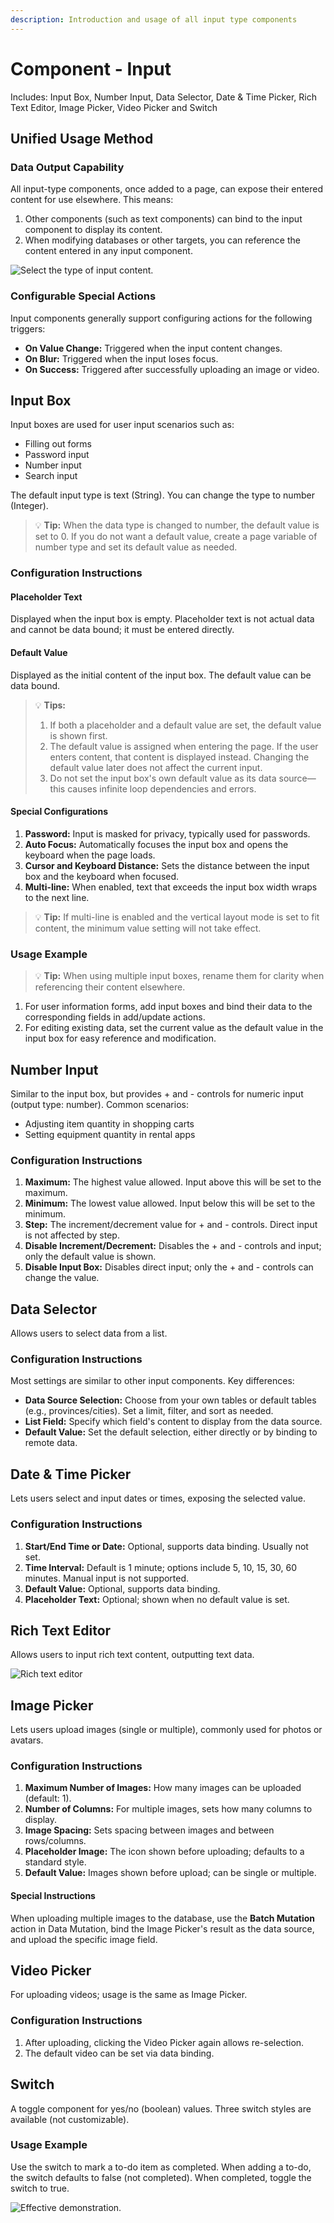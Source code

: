 ```yaml
---
description: Introduction and usage of all input type components
---
```


# Component - Input

Includes: Input Box, Number Input, Data Selector, Date & Time Picker, Rich Text Editor, Image Picker, Video Picker and Switch

## Unified Usage Method

### Data Output Capability

All input-type components, once added to a page, can expose their entered content for use elsewhere. This means:

1. Other components (such as text components) can bind to the input component to display its content.
2. When modifying databases or other targets, you can reference the content entered in any input component.

![Select the type of input content.](../.gitbook/assets/7%20(24).png)

### Configurable Special Actions

Input components generally support configuring actions for the following triggers:

- **On Value Change:** Triggered when the input content changes.
- **On Blur:** Triggered when the input loses focus.
- **On Success:** Triggered after successfully uploading an image or video.

## Input Box

Input boxes are used for user input scenarios such as:

- Filling out forms
- Password input
- Number input
- Search input

The default input type is text (String). You can change the type to number (Integer).

> 💡 **Tip:** When the data type is changed to number, the default value is set to 0. If you do not want a default value, create a page variable of number type and set its default value as needed.

### Configuration Instructions

#### Placeholder Text

Displayed when the input box is empty. Placeholder text is not actual data and cannot be data bound; it must be entered directly.

#### Default Value

Displayed as the initial content of the input box. The default value can be data bound.

> 💡 **Tips:**  
> 1. If both a placeholder and a default value are set, the default value is shown first.  
> 2. The default value is assigned when entering the page. If the user enters content, that content is displayed instead. Changing the default value later does not affect the current input.  
> 3. Do not set the input box's own default value as its data source—this causes infinite loop dependencies and errors.

#### Special Configurations

1. **Password:** Input is masked for privacy, typically used for passwords.
2. **Auto Focus:** Automatically focuses the input box and opens the keyboard when the page loads.
3. **Cursor and Keyboard Distance:** Sets the distance between the input box and the keyboard when focused.
4. **Multi-line:** When enabled, text that exceeds the input box width wraps to the next line.

> 💡 **Tip:** If multi-line is enabled and the vertical layout mode is set to fit content, the minimum value setting will not take effect.

### Usage Example

> 💡 **Tip:** When using multiple input boxes, rename them for clarity when referencing their content elsewhere.

1. For user information forms, add input boxes and bind their data to the corresponding fields in add/update actions.
2. For editing existing data, set the current value as the default value in the input box for easy reference and modification.

## Number Input

Similar to the input box, but provides + and - controls for numeric input (output type: number). Common scenarios:

- Adjusting item quantity in shopping carts
- Setting equipment quantity in rental apps

### Configuration Instructions

1. **Maximum:** The highest value allowed. Input above this will be set to the maximum.
2. **Minimum:** The lowest value allowed. Input below this will be set to the minimum.
3. **Step:** The increment/decrement value for + and - controls. Direct input is not affected by step.
4. **Disable Increment/Decrement:** Disables the + and - controls and input; only the default value is shown.
5. **Disable Input Box:** Disables direct input; only the + and - controls can change the value.

## Data Selector

Allows users to select data from a list.

### Configuration Instructions

Most settings are similar to other input components. Key differences:

- **Data Source Selection:** Choose from your own tables or default tables (e.g., provinces/cities). Set a limit, filter, and sort as needed.
- **List Field:** Specify which field's content to display from the data source.
- **Default Value:** Set the default selection, either directly or by binding to remote data.

## Date & Time Picker

Lets users select and input dates or times, exposing the selected value.

### Configuration Instructions

1. **Start/End Time or Date:** Optional, supports data binding. Usually not set.
2. **Time Interval:** Default is 1 minute; options include 5, 10, 15, 30, 60 minutes. Manual input is not supported.
3. **Default Value:** Optional, supports data binding.
4. **Placeholder Text:** Optional; shown when no default value is set.

## Rich Text Editor

Allows users to input rich text content, outputting text data.

![Rich text editor](../.gitbook/assets/0%20(15).png)

## Image Picker

Lets users upload images (single or multiple), commonly used for photos or avatars.

### Configuration Instructions

1. **Maximum Number of Images:** How many images can be uploaded (default: 1).
2. **Number of Columns:** For multiple images, sets how many columns to display.
3. **Image Spacing:** Sets spacing between images and between rows/columns.
4. **Placeholder Image:** The icon shown before uploading; defaults to a standard style.
5. **Default Value:** Images shown before upload; can be single or multiple.

#### Special Instructions

When uploading multiple images to the database, use the **Batch Mutation** action in Data Mutation, bind the Image Picker's result as the data source, and upload the specific image field.

## Video Picker

For uploading videos; usage is the same as Image Picker.

### Configuration Instructions

1. After uploading, clicking the Video Picker again allows re-selection.
2. The default video can be set via data binding.

## Switch

A toggle component for yes/no (boolean) values. Three switch styles are available (not customizable).

### Usage Example

Use the switch to mark a to-do item as completed. When adding a to-do, the switch defaults to false (not completed). When completed, toggle the switch to true.

![Effective demonstration.](../.gitbook/assets/4%20(2).gif)
